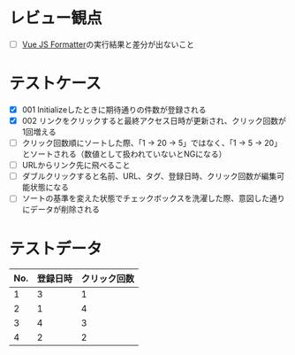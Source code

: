 # レビュー観点

- [ ] [Vue JS Formatter](https://mtp.tools/formatters/vue-formatter)の実行結果と差分が出ないこと

# テストケース

- [x] 001 Initializeしたときに期待通りの件数が登録される
- [x] 002 リンクをクリックすると最終アクセス日時が更新され、クリック回数が1回増える
- [ ] クリック回数順にソートした際、「1 -> 20 -> 5」ではなく、「1 -> 5 -> 20」とソートされる（数値として扱われていないとNGになる）
- [ ] URLからリンク先に飛べること
- [ ] ダブルクリックすると名前、URL、タグ、登録日時、クリック回数が編集可能状態になる
- [ ] ソートの基準を変えた状態でチェックボックスを洗濯した際、意図した通りにデータが削除される

# テストデータ

|No.|登録日時|クリック回数|
|---|---|---|
|1|3|1|
|2|1|4|
|3|4|3|
|4|2|2|